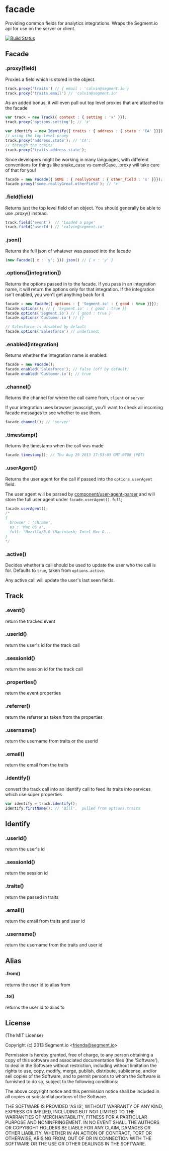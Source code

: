# facade

  Providing common fields for analytics integrations. Wraps the Segment.io api for use on the server or client.

  [![Build Status](https://travis-ci.org/segmentio/facade.png?branch=master)](https://travis-ci.org/segmentio/facade)

## Facade

### .proxy(field)

  Proxies a field which is stored in the object.

  ```javascript
  track.proxy('traits') // { email : 'calvin@segment.io }
  track.proxy('traits.email') // 'calvin@segment.io'
  ```

  As an added bonus, it will even pull out top level proxies that are attached to the facade

  ```javascript
  var track = new Track({ context : { setting : 'x' }});
  track.proxy('options.setting'); // 'x'

  var identify = new Identify({ traits : { address : { state : 'CA' }}});
  // using the top level proxy
  track.proxy('address.state'); // 'CA';
  // through the traits
  track.proxy('traits.address.state');
  ```

  Since developers might be working in many languages, with different conventions for things like snake_case vs camelCase, .proxy will take care of that for you!

  ```javascript
  facade = new Facade({ SOME : { reallyGreat : { other_field : 'x' }}});
  facade.proxy('some.reallyGreat.otherField'); // 'x'
  ```

### .field(field)

  Returns just the top level field of an object. You should generally be able to use .proxy() instead.

  ```javascript
  track.field('event')  // 'Loaded a page'
  track.field('userId') // 'calvin@segment.io'
  ```

### .json()

  Returns the full json of whatever was passed into the facade

  ```javascript
  (new Facade({ x : 'y'; })).json() // { x : 'y' }
  ```

### .options([integration])

  Returns the options passed in to the facade. If you pass in an integration name, it will return the options only for that integration. If the integration isn't enabled, you won't get anything back for it

  ```javascript
  facade = new Facade({ options : { 'Segment.io' : { good : true }}});
  facade.options(); // { 'Segment.io' : { good : true }}
  facade.options('Segment.io') // { good : true }
  facade.options('Customer.io') // {}

  // Salesforce is disabled by default
  facade.options('Salesforce') // undefined;
  ```

### .enabled(integration)

  Returns whether the integration name is enabled:

  ```javascript
  facade = new Facade();
  facade.enabled('Salesforce'); // false (off by default)
  facade.enabled('Customer.io'); // true
  ```

### .channel()

  Returns the channel for where the call came from, `client` or `server`

  If your integration uses browser javascript, you'll want to check all incoming facade messages to see whether to use them.

  ```javascript
  facade.channel(); // 'server'
  ```

### .timestamp()

  Returns the timestamp when the call was made

  ```javascript
  facade.timestamp(); // Thu Aug 29 2013 17:53:03 GMT-0700 (PDT)
  ```

### .userAgent()

  Returns the user agent for the call if passed into the `options.userAgent` field.

  The user agent will be parsed by [component/user-agent-parser](https://github.com/component/user-agent-parser) and will store the full user agent under `facade.userAgent().full`;

  ```javascript
  facade.userAgent();
  /*
  {
    browser : 'chrome',
    os : 'Mac OS X',
    full: 'Mozilla/5.0 (Macintosh; Intel Mac O...
  }
  */
  ```

### .active()

  Decides whether a call should be used to update the user who the call is for. Defaults to `true`, taken from `options.active`.

  Any active call will update the user's last seen fields.


## Track

### .event()

  return the tracked event

### .userId()

  return the user's id for the track call

### .sessionId()

  return the session id for the track call

### .properties()

  return the event properties

### .referrer()

  return the referrer as taken from the properties

### .username()

  return the username from traits or the userid

### .email()

  return the email from the traits

### .identify()

  convert the track call into an identify call to feed its traits into services which use super properties

  ```javascript
  var identify = track.identify();
  identify.firstName(); // 'Bill',  pulled from options.traits
  ```

## Identify

### .userId()

  return the user's id

### .sessionId()

  return the session id

### .traits()

  return the passed in traits

### .email()

  return the email from traits and user id

### .username()

  return the username from the traits and user id

## Alias

#### .from()

  returns the user id to alias from

#### .to()

  returns the user id to alias to

## License

(The MIT License)

Copyright (c) 2013 Segment.io &lt;friends@segment.io&gt;

Permission is hereby granted, free of charge, to any person obtaining
a copy of this software and associated documentation files (the
'Software'), to deal in the Software without restriction, including
without limitation the rights to use, copy, modify, merge, publish,
distribute, sublicense, and/or sell copies of the Software, and to
permit persons to whom the Software is furnished to do so, subject to
the following conditions:

The above copyright notice and this permission notice shall be
included in all copies or substantial portions of the Software.

THE SOFTWARE IS PROVIDED 'AS IS', WITHOUT WARRANTY OF ANY KIND,
EXPRESS OR IMPLIED, INCLUDING BUT NOT LIMITED TO THE WARRANTIES OF
MERCHANTABILITY, FITNESS FOR A PARTICULAR PURPOSE AND NONINFRINGEMENT.
IN NO EVENT SHALL THE AUTHORS OR COPYRIGHT HOLDERS BE LIABLE FOR ANY
CLAIM, DAMAGES OR OTHER LIABILITY, WHETHER IN AN ACTION OF CONTRACT,
TORT OR OTHERWISE, ARISING FROM, OUT OF OR IN CONNECTION WITH THE
SOFTWARE OR THE USE OR OTHER DEALINGS IN THE SOFTWARE.
